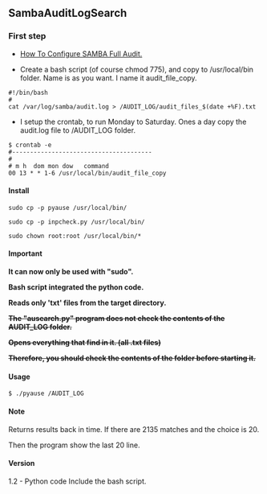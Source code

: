SambaAuditLogSearch
-----

### First step

- <a href="http://linux-sys-adm.com/ubuntu-16.04-lts-how-to-configure-samba-full-audit/">How To Configure SAMBA Full Audit.</a>


- Create a bash script (of course chmod 775), and copy to /usr/local/bin folder.
Name is as you want. I name it audit_file_copy.

```
#!/bin/bash
#
cat /var/log/samba/audit.log > /AUDIT_LOG/audit_files_$(date +%F).txt
```
- I setup the crontab, to run Monday to Saturday. Ones a day copy the audit.log file to /AUDIT_LOG folder.

```
$ crontab -e
#---------------------------------------
#
# m h  dom mon dow   command
00 13 * * 1-6 /usr/local/bin/audit_file_copy
```
#### Install
```
sudo cp -p pyause /usr/local/bin/

sudo cp -p inpcheck.py /usr/local/bin/

sudo chown root:root /usr/local/bin/*
```

#### Important
**It can now only be used with "sudo".**

**Bash script integrated the python code.**

**Reads only 'txt' files from the target directory.**

~~**The "ausearch.py" program does not check the contents of the AUDIT_LOG folder.**~~

~~**Opens everything that find in it. (all .txt files)**~~

~~**Therefore, you should check the contents of the folder before starting it.**~~

#### Usage

```
$ ./pyause /AUDIT_LOG
```

#### Note

Returns results back in time. If there are 2135 matches and the choice is 20.

Then the program show the last 20 line.

#### Version

1.2 - Python code Include the bash script.
